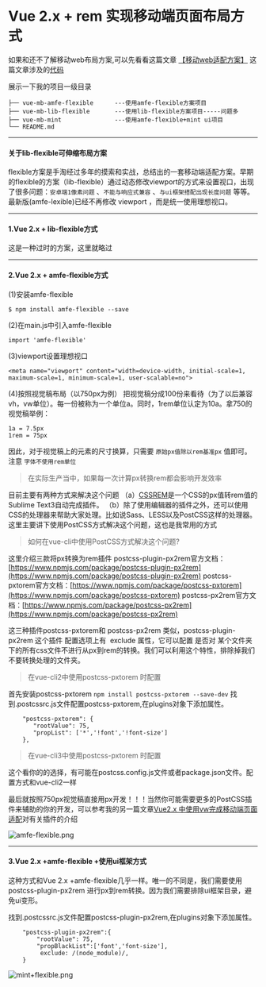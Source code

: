 # Vue 2.x + rem 实现移动端页面布局方式

如果和还不了解移动web布局方案,可以先看看这篇文章 [【移动web适配方案】]([https://www.jianshu.com/p/a4cb417d8ed4](https://www.jianshu.com/p/a4cb417d8ed4)
)
这篇文章涉及的[代码](https://github.com/zhuozenghua/vue-mb-rem)

展示一下我的项目一级目录

```
├── vue-mb-amfe-flexible      ---使用amfe-flexible方案项目
├── vue-mb-lib-flexible       ---使用lib-flexible方案项目-----问题多
├── vue-mb-mint               ---使用amfe-flexible+mint ui项目
└── README.md
```
***
#### 关于lib-flexible可伸缩布局方案
flexible方案是手淘经过多年的摸索和实战，总结出的一套移动端适配方案。早期的flexible的方案（lib-flexible）通过动态修改viewport的方式来设置视口，出现了很多问题：`` 安卓端1像素问题 `` 、`` 不能与响应式兼容 `` 、`` 与ui框架搭配出现长度问题 `` 等等。最新版(amfe-lexible)已经不再修改 viewport ，而是统一使用理想视口。
***

#### 1.Vue 2.x + lib-flexible方式
这是一种过时的方案，这里就略过
***

#### 2.Vue 2.x + amfe-flexible方式
(1)安装amfe-flexible
```
$ npm install amfe-flexible --save
```
(2)在main.js中引入amfe-flexible
```
import 'amfe-flexible'
```
(3)viewport设置理想视口
```
<meta name="viewport" content="width=device-width, initial-scale=1, maximum-scale=1, minimum-scale=1, user-scalable=no">
```

(4)按照视觉稿布局（以750px为例）
把视觉稿分成100份来看待（为了以后兼容vh，vw单位）。每一份被称为一个单位a。同时，1rem单位认定为10a。拿750的视觉稿举例：
```
1a = 7.5px
1rem = 75px
```
因此，对于视觉稿上的元素的尺寸换算，只需要 `` 原始px值除以rem基准px `` 值即可。注意 `` 字体不使用rem单位 ``

> 在实际生产当中，如果每一次计算px转换rem都会影响开发效率

目前主要有两种方式来解决这个问题
（a）[CSSREM](https://github.com/flashlizi/cssrem)是一个CSS的px值转rem值的Sublime Text3自动完成插件。
（b）除了使用编辑器的插件之外，还可以使用CSS的处理器来帮助大家处理。比如说Sass、LESS以及PostCSS这样的处理器。
这里主要讲下使用PostCSS方式解决这个问题，这也是我常用的方式

>  如何在vue-cli中使用PostCSS方式解决这个问题?

这里介绍三款将px转换为rem插件
postcss-plugin-px2rem官方文档：[https://www.npmjs.com/package/postcss-plugin-px2rem](https://www.npmjs.com/package/postcss-plugin-px2rem)
postcss-pxtorem官方文档：[https://www.npmjs.com/package/postcss-pxtorem](https://www.npmjs.com/package/postcss-pxtorem)
postcss-px2rem官方文档：[https://www.npmjs.com/package/postcss-px2rem](https://www.npmjs.com/package/postcss-px2rem)

这三种插件postcss-pxtorem和 postcss-px2rem 类似，postcss-plugin-px2rem 这个插件 配置选项上有  exclude 属性，它可以配置 是否对 某个文件夹下的所有css文件不进行从px到rem的转换。我们可以利用这个特性，排除掉我们不要转换处理的文件夹。

> 在vue-cli2中使用postcss-pxtorem 时配置

首先安装postcss-pxtorem ``npm install postcss-pxtorem --save-dev``
找到.postcssrc.js文件配置postcss-pxtorem,在plugins对象下添加属性。
```
    "postcss-pxtorem": {
       "rootValue": 75,
       "propList": ['*','!font','!font-size']
    },
```

> 在vue-cli3中使用postcss-pxtorem 时配置

这个看你的的选择，有可能在postcss.config.js文件或者package.json文件。配置方式和vue-cli2一样

最后就按照750px视觉稿直接用px开发！！！当然你可能需要更多的PostCSS插件来辅助的你的开发，可以参考我的另一篇文章[Vue2.x 中使用vw完成移动端页面适配](https://www.jianshu.com/p/f056a21d7e33)对有关插件的介绍

![amfe-flexible.png](https://upload-images.jianshu.io/upload_images/8066565-20d88e829639a51f.png?imageMogr2/auto-orient/strip%7CimageView2/2/w/1240)


***
#### 3.Vue 2.x +amfe-flexible +使用ui框架方式
这种方式和Vue 2.x +amfe-flexible几乎一样。唯一的不同是，我们需要使用postcss-plugin-px2rem 进行px到rem转换。因为我们需要排除ui框架目录，避免ui变形。

找到.postcssrc.js文件配置postcss-plugin-px2rem,在plugins对象下添加属性。
```
    "postcss-plugin-px2rem":{
        "rootValue": 75,
        "propBlackList":['font','font-size'],
         exclude: /(node_module)/, 
    }

```

![mint+flexible.png](https://upload-images.jianshu.io/upload_images/8066565-ee0da54aa20a46eb.png?imageMogr2/auto-orient/strip%7CimageView2/2/w/1240)

